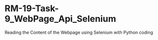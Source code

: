 # RM-19-Task-9_WebPage_Api_Selenium
Reading the Content of the Webpage using Selenium with Python coding

